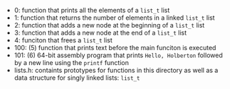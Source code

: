 - 0: function that prints all the elements of a `list_t` list
- 1: function that returns the number of elements in a linked `list_t` list
- 2: function that adds a new node at the beginning of a `list_t` list
- 3: function that adds a new node at the end of a `list_t` list
- 4: funciton that frees a `list_t` list
- 100: (5) function that prints text before the main funciton is executed
- 101: (6) 64-bit assembly program that prints `Hello, Holberton` followed by a new line using the `printf` function
- lists.h: containts prototypes for functions in this directory as well as a data structure for singly linked lists: `list_t`